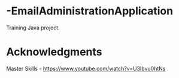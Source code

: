 # -EmailAdministrationApplication

Training Java project. 

# Acknowledgments

Master Skills - https://www.youtube.com/watch?v=U3Ibvu0htNs
